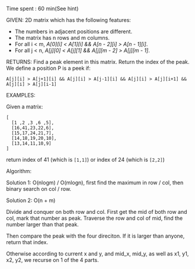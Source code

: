 Time spent :  60 min(See hint)

GIVEN: 2D matrix which has the following features:

- The numbers in adjacent positions are different.
- The matrix has n rows and m columns.
- For all i < m, *A[0][i] < A[1][i] && A[n - 2][i] > A[n - 1][i]*.
- For all j < n, *A[j][0] < A[j][1] && A[j][m - 2] > A[j][m - 1]*.

RETURNS: Find a peak element in this matrix. Return the index of the peak. We define a position P is a peek if:

```
A[j][i] > A[j+1][i] && A[j][i] > A[j-1][i] && A[j][i] > A[j][i+1] && A[j][i] > A[j][i-1]
```

EXAMPLES:

Given a matrix:

```
[
  [1 ,2 ,3 ,6 ,5],
  [16,41,23,22,6],
  [15,17,24,21,7],
  [14,18,19,20,10],
  [13,14,11,10,9]
]
```

return index of 41 (which is `[1,1]`) or index of 24 (which is `[2,2]`)

Algorithm:

Solution 1: O(nlogm) / O(mlogn), first find the maximum in row / col, then binary search on col / row.

Solution 2: O(n + m)

Divide and conquer on both row and col. First get the mid of both row and col, mark that number as peak. Traverse the row and col of mid, find the number larger than that peak. 

Then compare the peak with the four direciton. If it is larger than anyone, return that index.

Otherwise according to current x and y, and mid_x, mid_y, as well as x1, y1, x2, y2, we recurse on 1 of the 4 parts.